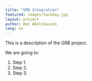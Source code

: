 ```yaml
---
title: "GRB Integration"
featured: images/hackday.jpg
layout: project
author: Ben Abelshausen
lang: en
---
```


This is a description of the GRB project. 

We are going to:

1. Step 1.
1. Step 2.
1. Step 3.